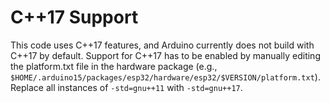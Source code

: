# C++17 Support

This code uses C++17 features, and Arduino currently does not build with C++17
by default.  Support for C++17 has to be enabled by manually editing the
platform.txt file in the hardware package
(e.g., `$HOME/.arduino15/packages/esp32/hardware/esp32/$VERSION/platform.txt`).
Replace all instances of `-std=gnu++11` with `-std=gnu++17`.
